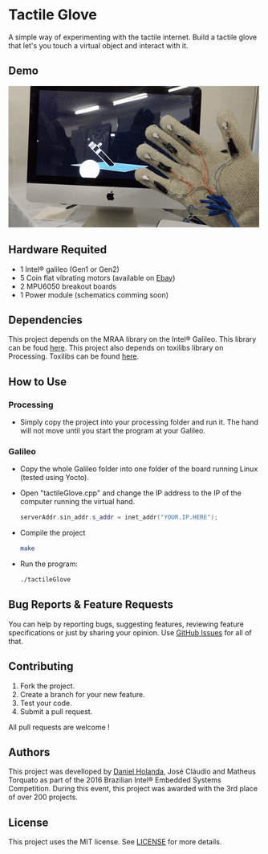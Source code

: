 # Tactile Glove
A simple way of experimenting with the tactile internet. Build a tactile glove that let's you touch a virtual object and interact with it. 

## Demo
![Demo Doccou alpha](https://github.com/danielholanda/Tactile-Glove/raw/master/Media/demo.gif?raw=true)
## Hardware Requited
* 1 Intel® galileo (Gen1 or Gen2)
* 5 Coin flat vibrating motors (available on [Ebay](http://www.ebay.com/itm/10PCS-Coin-Flat-Vibrating-Micro-Motor-DC-3V-8mm-For-Pager-Cell-Phone-Mobile-NEW/152170487187?_trksid=p2047675.c100005.m1851&_trkparms=aid%3D222007%26algo%3DSIC.MBE%26ao%3D2%26asc%3D39823%26meid%3Da8ea03c553434c26bc03c3cd038e64d5%26pid%3D100005%26rk%3D1%26rkt%3D6%26sd%3D111945158509))
* 2 MPU6050 breakout boards
* 1 Power module (schematics comming soon)

## Dependencies
This project depends on the MRAA library on the Intel® Galileo. This library can be foud [here](https://github.com/intel-iot-devkit/mraa). This project also depends on toxilibs library on Processing. Toxilibs can be found [here](http://toxiclibs.org/downloads/).

## How to Use
### Processing
* Simply copy the project into your processing folder and run it. The hand will not move until you start the program at your Galileo.

### Galileo
* Copy the whole Galileo folder into one folder of the board running Linux (tested using Yocto).
* Open "tactileGlove.cpp" and change the IP address to the IP of the computer running the virtual hand.
    
    ```c++
    serverAddr.sin_addr.s_addr = inet_addr("YOUR.IP.HERE");
     ```
* Compile the project
    
    ```bash
    make
    ```
* Run the program:
    
    ```bash
    ./tactileGlove
    ```

## Bug Reports & Feature Requests
You can help by reporting bugs, suggesting features, reviewing feature specifications or just by sharing your opinion.
Use [GitHub Issues](https://github.com/danielholanda/Tactile-Glove/issues) for all of that.

## Contributing
1. Fork the project.
2. Create a branch for your new feature.
3. Test your code.
5. Submit a pull request.

All pull requests are welcome !

## Authors
This project was develloped by [Daniel Holanda](https://github.com/danielholanda/), José Cláudio and Matheus Torquato as part of the 2016 Brazilian Intel® Embedded Systems Competition. During this event, this project was awarded with the 3rd place of over 200 projects.

## License
This project uses the MIT license. See [LICENSE](https://github.com/danielholanda/Tactile-Glove/blob/master/LICENSE) for more details.
